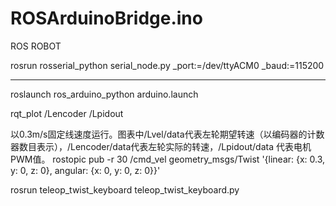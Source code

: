 # ROSArduinoBridge.ino
ROS ROBOT

rosrun rosserial_python serial_node.py _port:=/dev/ttyACM0 _baud:=115200

**************************************************************************

roslaunch ros_arduino_python arduino.launch

rqt_plot /Lencoder /Lpidout 

以0.3m/s固定线速度运行。图表中/Lvel/data代表左轮期望转速（以编码器的计数器数目表示），/Lencoder/data代表左轮实际的转速，/Lpidout/data 代表电机PWM值。
rostopic pub -r 30  /cmd_vel geometry_msgs/Twist '{linear: {x: 0.3, y: 0, z: 0}, angular: {x: 0, y: 0, z: 0}}'

rosrun teleop_twist_keyboard teleop_twist_keyboard.py


